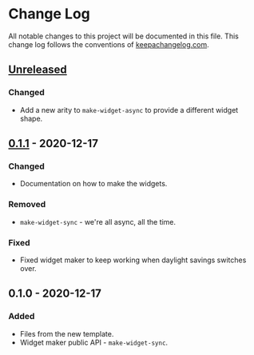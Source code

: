 # Change Log
All notable changes to this project will be documented in this file. This change log follows the conventions of [keepachangelog.com](http://keepachangelog.com/).

## [Unreleased]
### Changed
- Add a new arity to `make-widget-async` to provide a different widget shape.

## [0.1.1] - 2020-12-17
### Changed
- Documentation on how to make the widgets.

### Removed
- `make-widget-sync` - we're all async, all the time.

### Fixed
- Fixed widget maker to keep working when daylight savings switches over.

## 0.1.0 - 2020-12-17
### Added
- Files from the new template.
- Widget maker public API - `make-widget-sync`.

[Unreleased]: https://github.com/your-name/poker/compare/0.1.1...HEAD
[0.1.1]: https://github.com/your-name/poker/compare/0.1.0...0.1.1

